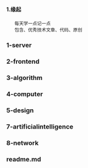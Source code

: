 #### 1.缘起
       每天学一点记一点
       包含、优秀技术文章、代码、原创
                

### 1-server

### 2-frontend

### 3-algorithm

### 4-computer

### 5-design

### 7-artificialintelligence

### 8-network

### readme.md
